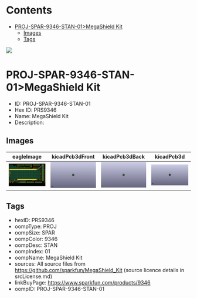 



Contents
========

* [PROJ-SPAR-9346-STAN-01>MegaShield Kit](#proj-spar-9346-stan-01megashield-kit)
	* [Images](#images)
	* [Tags](#tags)
  
![][im]
# PROJ-SPAR-9346-STAN-01>MegaShield Kit

- ID: PROJ-SPAR-9346-STAN-01
- Hex ID: PRS9346
- Name: MegaShield Kit
- Description: 

## Images
  
  

|eagleImage|kicadPcb3dFront|kicadPcb3dBack|kicadPcb3d|
| :---: | :---: | :---: | :---: |
|[![eagleImage](eagleImage_140.png)](eagleImage_.png)|[![kicadPcb3dFront](kicadPcb3dFront_140.png)](kicadPcb3dFront_.png)|[![kicadPcb3dBack](kicadPcb3dBack_140.png)](kicadPcb3dBack_.png)|[![kicadPcb3d](kicadPcb3d_140.png)](kicadPcb3d_.png)|

## Tags

- hexID: PRS9346
- oompType: PROJ
- oompSize: SPAR
- oompColor: 9346
- oompDesc: STAN
- oompIndex: 01
- oompName: MegaShield Kit
- sources: All source files from https://github.com/sparkfun/MegaShield_Kit (source licence details in srcLicense.md)
- linkBuyPage: https://www.sparkfun.com/products/9346
- oompID: PROJ-SPAR-9346-STAN-01



[im]: kicadPcb3d_450.png
